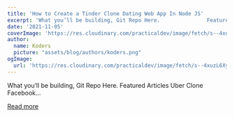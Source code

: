 ```yaml
---
title: 'How to Create a Tinder Clone Dating Web App In Node JS'
excerpt: 'What you’ll be building, Git Repo Here.               Featured Articles    Uber Clone Facebook...'
date: '2021-11-05'
coverImage: 'https://res.cloudinary.com/practicaldev/image/fetch/s--4xuzL6Xy--/c_imagga_scale,f_auto,fl_progressive,h_420,q_auto,w_1000/https://dev-to-uploads.s3.amazonaws.com/uploads/articles/rmi2e02bjrfdzbl0cryd.png'
author:
  name: Koders
  picture: "assets/blog/authors/koders.png"
ogImage:
  url: 'https://res.cloudinary.com/practicaldev/image/fetch/s--4xuzL6Xy--/c_imagga_scale,f_auto,fl_progressive,h_420,q_auto,w_1000/https://dev-to-uploads.s3.amazonaws.com/uploads/articles/rmi2e02bjrfdzbl0cryd.png'
---
```


What you’ll be building, Git Repo Here.               Featured Articles    Uber Clone Facebook...

[Read more](https://dev.to/cometchat/how-to-create-a-tinder-clone-dating-web-app-in-node-js-545k)
